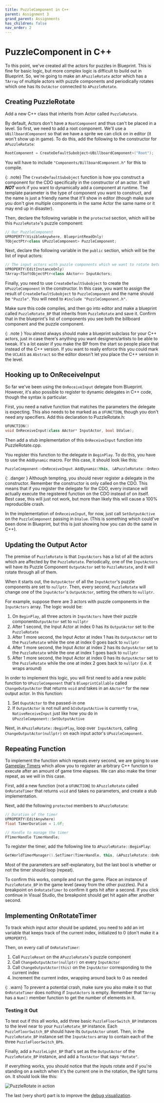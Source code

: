 ```yaml
---
title: PuzzleComponent in C++
parent: Assignment 3
grand_parent: Assignments
has_children: false
nav_order: 2
---
```


# PuzzleComponent in C++

To this point, we've created all the actors for puzzles in Blueprint. This is fine for basic logic, but more complex logic is difficult to build out in Blueprint. So, we're going to make an `APuzzleRotate` actor which has a `TArray` of multiple actors with puzzle components and periodically rotates which one has its `OutActor` connected to `APuzzleRotate`.

## Creating PuzzleRotate

Add a new C++ class that inherits from Actor called `PuzzleRotate`.

By default, Actors don't have a `RootComponent` and thus can't be placed in a level. So first, we need to add a root component. We'll use a `UBillboardComponent` so that we have a sprite we can click on in editor (it won't show up in game). To do this, add the following to the constructor for `APuzzleRotate`:

```c++
RootComponent = CreateDefaultSubobject<UBillboardComponent>("Root");
```

You will have to include `"Components/BillboardComponent.h"` for this to compile.

{: .note}
The `CreateDefaultSubobject` function is how you construct a component for the CDO specifically in the constructor of an actor. It will ***NOT*** work if you want to dynamically add a component at runtime. The template parameter is the type of component you want to construct, and the name is just a friendly name that it'll show in editor (though make sure you don't give multiple components in the same Actor the same name or it may end up in disaster).

Then, declare the following variable in the `protected` section, which will be this `PuzzleRotate`'s puzzle component:

```c++
// Our PuzzleComponent
UPROPERTY(VisibleAnywhere, BlueprintReadOnly)
TObjectPtr<class UPuzzleComponent> PuzzleComponent;
```

Next, declare the following variable in the `public` section, which will be the list of input actors:

```c++
// The input actors with puzzle components which we want to rotate between
UPROPERTY(EditInstanceOnly)
TArray<TSoftObjectPtr<class AActor>> InputActors;
```

Finally, you need to use `CreateDefaultSubobject` to create the `UPuzzleComponent` in the constructor. In this case, you want to assign the result of `CreateDefaultSubobject` to `PuzzleComponent` and the name should be `"Puzzle"`. You will need to `#include "PuzzleComponent.h"`.

Make sure this code compiles, and then go into editor and make a blueprint called `PuzzleRotate_BP` that inherits from `PuzzleRotate` and save it. Confirm that in the blueprint's list of components you see both the billboard component and the puzzle component.

{: .note }
You almost always should make a blueprint subclass for your C++ actors, just in case there's anything you want designers/artists to be able to tweak. It's a lot easier if you make the BP from the start so people place that instead of the C++ version. If you want to really enforce this you could mark the `UCLASS` as `Abstract` so the editor doesn't let you place the C++ version in the level.

## Hooking up to OnReceiveInput

So far we've been using the `OnReceiveInput` delegate from Blueprint. However, it's also possible to register to dynamic delegates in C++ code, though the syntax is particular.

First, you need a native function that matches the parameters the delegate is expecting. This also needs to be marked as a `UFUNCTION`, though you don't need any specifiers. Add this declaration to PuzzleRotate.h:

```c++
UFUNCTION()
void OnReceiveInput(class AActor* InputActor, bool bValue);
```

Then add a stub implementation of this `OnReceiveInput` function into PuzzleRotate.cpp.

You register this function to the delegate in `BeginPlay`. To do this, you have to use the `AddDynamic` macro. For this case, it should look like this:

```c++
PuzzleComponent->OnReceiveInput.AddDynamic(this, &APuzzleRotate::OnReceiveInput);
```

{: .danger }
Although tempting, you should never register a delegate in the constructor. Remember the constructor is only called on the CDO. This means that if you register the delegate for the CDO, every instance will actually execute the registered function on the CDO instead of on itself. Best case, this will just not work, but more than likely this will cause a 100% reproducible crash.

In the implementation of `OnReceiveInput`, for now, just call `SetOutputActive` on the `PuzzleComponent` passing in `bValue`. (This is something which could've been done in Blueprint, but this is just showing how you can do the same in C++).

## Updating the Output Actor

The premise of `PuzzleRotate` is that `InputActors` has a list of all the actors which are affected by the `PuzzleRotate`. Periodically, one of the `InputActors` will have its Puzzle Component `OutputActor` set to `PuzzleRotate`, and it will rotate through all of them.

When it starts out, the `OutputActor` of all the `InputActor`'s puzzle components are set to `nullptr`. Then, every second, `PuzzleRotate` will change one of the `InputActor`'s `OutputActor`, setting the others to `nullptr`.

For example, suppose there are 3 actors with puzzle components in the `InputActors` array. The logic would be:

1. On `BeginPlay`, all three actors in `InputActors` have their puzzle component`OutputActor` set to `nullptr`
2. After 1 second, the Input Actor at index 0 has its `OutputActor` set to the `PuzzleRotate`
3. After 1 more second, the Input Actor at index 1 has its `OutputActor` set to the `PuzzleRotate` while the one at index 0 goes back to `nullptr`
4. After 1 more second, the Input Actor at index 2 has its `OutputActor` set to the `PuzzleRotate` while the one at index 1 goes back to `nullptr`
5. After 1 more second, the Input Actor at index 0 has its `OutputActor` set to the `PuzzleRotate` while the one at index 2 goes back to `nullptr` (i.e. it wraps around)

In order to implement this logic, you will first need to add a new public function to `UPuzzleComponent` that's `BlueprintCallable` called `ChangeOutputActor` that returns `void` and takes in an `AActor*` for the new output actor. In this function:

1. Set `OuputActor` to the passed-in one
2. If `OutputActor` is not null and `bIsOutputActive` is currently `true`,  `NativeReceiveInput` just like how you do in `UPuzzleComponent::SetOutputActive`

Next, in `APuzzleRotate::BeginPlay`, loop over` InputActor`s, calling `ChangeOutputActor(nullptr)` on each input actor's `UPuzzleComponent`.

## Repeating Function

To implement the function which repeats every second, we are going to use [Gameplay Timers](https://docs.unrealengine.com/5.0/en-US/gameplay-timers-in-unreal-engine/) which allow you to register an arbitrary C++ function to execute after an amount of game time elapses. We can also make the timer repeat, as we will in this case.

First, add a new function (not a `UFUNCTION`) to `APuzzleRotate` called `OnRotateTimer` that returns `void` and takes no parameters, and create a stub implementation.

Next, add the following `protected` members to `APuzzleRotate`:

```c++
// Duration of the timer
UPROPERTY(EditAnywhere)
float TimerDuration = 1.0f;

// Handle to manage the timer
FTimerHandle TimerHandle;
```

To register the timer, add the following line to `APuzzleRotate::BeginPlay`:

```c++
GetWorldTimerManager().SetTimer(TimerHandle, this, &APuzzleRotate::OnRotateTimer, TimerDuration, true);
```

Most of the parameters are self-explanatory, but the last bool is whether or not the timer should loop (repeat).

To confirm this works, compile and run the game. Place an instance of `PuzzleRotate_BP` in the game level (away from the other puzzles). Put a breakpoint on `OnRotateTimer` to confirm it gets hit after a second. If you click continue in Visual Studio, the breakpoint should get hit again after another second.

## Implementing OnRotateTimer

To track which input actor should be updated, you need to add an int variable that keeps track of the current index, initialized to 0 (don't make it a `UPROPERTY`).

Then, on every call of `OnRotateTimer`:

1. Call `PuzzleReset` on the `APuzzleRotate`'s puzzle component
2. Call `ChangeOutputActor(nullptr)` on every `InputActor`
3. Call `ChangeOutputActor(this)` on the `InputActor` corresponding to the current index
4. Increment the current index, wrapping around back to 0 as needed

{: .warn}
To prevent a potential crash, make sure you also make it so that `OnRotateTimer` does nothing if `InputActors` is empty. Remember that `TArray` has a `Num()` member function to get the number of elements in it.

### Testing it Out

To test out if this all works, add three basic `PuzzleFloorSwitch_BP` instances to the level near to your `PuzzleRotate_BP` instance. Each `PuzzleFloorSwitch_BP` should have its `OutputActor` unset. Then, in the `PuzzleRotate_BP` instance set the `InputActors` array to contain each of the three `PuzzleFloorSwitch_BP`s.

Finally, add a `PuzzleLight_BP` that's set as the `OutputActor` of the `PuzzleRotate_BP` instance, and add a `TextActor` that says `"Rotate"`.

If everything works, you should notice that the inputs rotate and if you're standing on a switch when it's the current one in the rotation, the light turns on. It should look like this:

![PuzzleRotate in action](images/03/rotate.gif)

The last (very short) part is to improve the [debug visualization](03-03.html).

